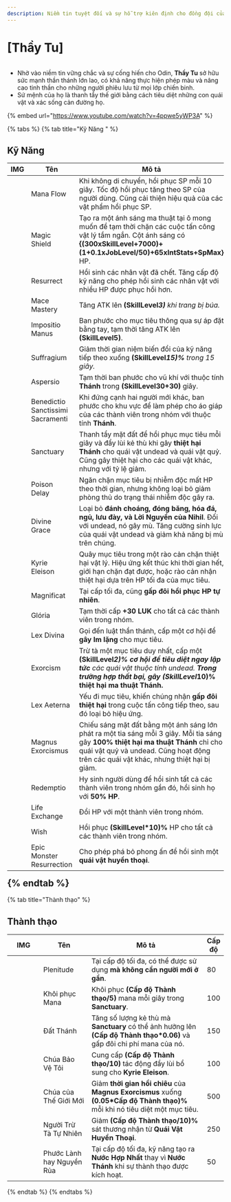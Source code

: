 ```yaml
---
description: Niềm tin tuyệt đối và sự hỗ trợ kiên định cho đồng đội của họ.
---
```


# \[Thầy Tu]

<figure><img src="../../.gitbook/assets/700px-1Sacerdote.png" alt=""><figcaption></figcaption></figure>

* Nhờ vào niềm tin vững chắc và sự cống hiến cho Odin, **Thầy Tu** sở hữu sức mạnh thần thánh lớn lao, có khả năng thực hiện phép màu và nâng cao tinh thần cho những người phiêu lưu từ mọi lớp chiến binh.
* Sứ mệnh của họ là thanh tẩy thế giới bằng cách tiêu diệt những con quái vật và xác sống cản đường họ.

{% embed url="https://www.youtube.com/watch?v=4ppwe5yWP3A" %}

{% tabs %}
{% tab title="Kỹ Năng " %}
## **Kỹ Năng**<table><thead><tr><th width="84">IMG</th><th width="119">Tên</th><th>Mô tả</th></tr></thead><tbody><tr><td><img src="../../.gitbook/assets/9a (1).png" alt=""></td><td>Mana Flow</td><td>Khi không di chuyển, hồi phục SP mỗi 10 giây. Tốc độ hồi phục tăng theo SP của người dùng. Cũng cải thiện hiệu quả của các vật phẩm hồi phục SP.</td></tr><tr><td><img src="../../.gitbook/assets/12a (1).png" alt=""></td><td>Magic Shield</td><td>Tạo ra một ánh sáng ma thuật tại ô mong muốn để tạm thời chặn các cuộc tấn công vật lý tầm ngắn. Cột ánh sáng có <strong>{(300xSkillLevel+7000)+(1+0.1xJobLevel/50)+65xIntStats+SpMax}</strong> HP.</td></tr><tr><td><img src="../../.gitbook/assets/54a.png" alt=""></td><td>Resurrect</td><td>Hồi sinh các nhân vật đã chết. Tăng cấp độ kỹ năng cho phép hồi sinh các nhân vật với nhiều HP được phục hồi hơn.</td></tr><tr><td><img src="../../.gitbook/assets/65a.png" alt=""></td><td>Mace Mastery</td><td>Tăng ATK lên <strong>(SkillLevel*3)</strong> khi trang bị búa.</td></tr><tr><td><img src="../../.gitbook/assets/66a.png" alt=""></td><td>Impositio Manus</td><td>Ban phước cho mục tiêu thông qua sự áp đặt bằng tay, tạm thời tăng ATK lên <strong>(SkillLevel*5)</strong>.</td></tr><tr><td><img src="../../.gitbook/assets/67a.png" alt=""></td><td>Suffragium</td><td>Giảm thời gian niệm biến đổi của kỹ năng tiếp theo xuống <strong>(SkillLevel*15)%</strong> trong 15 giây.</td></tr><tr><td><img src="../../.gitbook/assets/68a.png" alt=""></td><td>Aspersio</td><td>Tạm thời ban phước cho vũ khí với thuộc tính <strong>Thánh</strong> trong <strong>(SkillLevel*30+30)</strong> giây.</td></tr><tr><td><img src="../../.gitbook/assets/69a.png" alt=""></td><td>Benedictio Sanctissimi Sacramenti</td><td>Khi đứng cạnh hai người mới khác, ban phước cho khu vực để làm phép cho áo giáp của các thành viên trong nhóm với thuộc tính <strong>Thánh</strong>.</td></tr><tr><td><img src="../../.gitbook/assets/70a.png" alt=""></td><td>Sanctuary</td><td>Thanh tẩy mặt đất để hồi phục mục tiêu mỗi giây và đẩy lùi kẻ thù khi gây <strong>thiệt hại Thánh</strong> cho quái vật undead và quái vật quỷ. Cũng gây thiệt hại cho các quái vật khác, nhưng với tỷ lệ giảm.</td></tr><tr><td><img src="../../.gitbook/assets/71a.png" alt=""></td><td>Poison Delay</td><td>Ngăn chặn mục tiêu bị nhiễm độc mất HP theo thời gian, nhưng không loại bỏ giảm phòng thủ do trạng thái nhiễm độc gây ra.</td></tr><tr><td><img src="../../.gitbook/assets/72a.png" alt=""></td><td>Divine Grace</td><td>Loại bỏ <strong>đánh choáng, đóng băng, hóa đá, ngủ, lưu đày, và Lời Nguyền của Nihil</strong>. Đối với undead, nó gây mù. Tăng cường sinh lực của quái vật undead và giảm khả năng bị mù trên chúng.</td></tr><tr><td><img src="../../.gitbook/assets/73a.png" alt=""></td><td>Kyrie Eleison</td><td>Quây mục tiêu trong một rào cản chặn thiệt hại vật lý. Hiệu ứng kết thúc khi thời gian hết, giới hạn chặn đạt được, hoặc rào cản nhận thiệt hại dựa trên HP tối đa của mục tiêu.</td></tr><tr><td><img src="../../.gitbook/assets/74a.png" alt=""></td><td>Magnificat</td><td>Tại cấp tối đa, cũng <strong>gấp đôi hồi phục HP tự nhiên</strong>.</td></tr><tr><td><img src="../../.gitbook/assets/75a.png" alt=""></td><td>Glória</td><td>Tạm thời cấp <strong>+30 LUK</strong> cho tất cả các thành viên trong nhóm.</td></tr><tr><td><img src="../../.gitbook/assets/76a.png" alt=""></td><td>Lex Divina</td><td>Gọi đến luật thần thánh, cấp một cơ hội để <strong>gây Im lặng</strong> cho mục tiêu.</td></tr><tr><td><img src="../../.gitbook/assets/77a.png" alt=""></td><td>Exorcism</td><td>Trừ tà một mục tiêu duy nhất, cấp một <strong>(SkillLevel*2)% cơ hội để tiêu diệt ngay lập tức</strong> các quái vật thuộc tính undead. <strong>Trong trường hợp thất bại, gây (SkillLevel*10)% thiệt hại ma thuật Thánh.</strong></td></tr><tr><td><img src="../../.gitbook/assets/78a.png" alt=""></td><td>Lex Aeterna</td><td>Yếu đi mục tiêu, khiến chúng nhận <strong>gấp đôi thiệt hại</strong> trong cuộc tấn công tiếp theo, sau đó loại bỏ hiệu ứng.</td></tr><tr><td><img src="../../.gitbook/assets/79a.png" alt=""></td><td>Magnus Exorcismus</td><td>Chiếu sáng mặt đất bằng một ánh sáng lớn phát ra một tia sáng mỗi 3 giây. Mỗi tia sáng gây <strong>100% thiệt hại ma thuật Thánh</strong> chỉ cho quái vật quỷ và undead. Cũng hoạt động trên các quái vật khác, nhưng thiệt hại bị giảm.</td></tr><tr><td><img src="../../.gitbook/assets/1014a.png" alt=""></td><td>Redemptio</td><td>Hy sinh người dùng để hồi sinh tất cả các thành viên trong nhóm gần đó, hồi sinh họ với <strong>50% HP</strong>.</td></tr><tr><td><img src="../../.gitbook/assets/777aa.png" alt=""></td><td>Life Exchange</td><td>Đổi HP với một thành viên trong nhóm.</td></tr><tr><td><img src="../../.gitbook/assets/778a.png" alt=""></td><td>Wish</td><td>Hồi phục <strong>(SkillLevel*10)%</strong> HP cho tất cả các thành viên trong nhóm.</td></tr><tr><td><img src="../../.gitbook/assets/779a.png" alt=""></td><td>Epic Monster Resurrection</td><td>Cho phép phá bỏ phong ấn để hồi sinh một <strong>quái vật huyền thoại</strong>.</td></tr></tbody></table>{% endtab %}

{% tab title="Thành thạo" %}
## Thành thạo

<table><thead><tr><th width="84">IMG</th><th width="118">Tên</th><th width="388">Mô tả</th><th>Cấp độ</th></tr></thead><tbody><tr><td><img src="../../.gitbook/assets/69a.png" alt=""></td><td>Plenitude</td><td>Tại cấp độ tối đa, có thể được sử dụng <strong>mà không cần người mới ở gần</strong>.</td><td>80</td></tr><tr><td><img src="../../.gitbook/assets/70a.png" alt=""></td><td>Khôi phục Mana</td><td>Khôi phục <strong>(Cấp độ Thành thạo/5)</strong> mana mỗi giây trong <strong>Sanctuary</strong>.</td><td>100</td></tr><tr><td><img src="../../.gitbook/assets/70a.png" alt=""></td><td>Đất Thánh</td><td>Tăng số lượng kẻ thù mà <strong>Sanctuary</strong> có thể ảnh hưởng lên <strong>(Cấp độ Thành thạo*0.06)</strong> và gấp đôi chi phí mana của nó.</td><td>150</td></tr><tr><td><img src="../../.gitbook/assets/73a.png" alt=""></td><td>Chúa Bảo Vệ Tôi</td><td>Cung cấp <strong>(Cấp độ Thành thạo/10)</strong> tác động đẩy lùi bổ sung cho <strong>Kyrie Eleison</strong>.</td><td>100</td></tr><tr><td><img src="../../.gitbook/assets/79a.png" alt=""></td><td>Chúa của Thế Giới Mới</td><td>Giảm <strong>thời gian hồi chiêu</strong> của <strong>Magnus Exorcismus</strong> xuống <strong>(0.05*Cấp độ Thành thạo)%</strong> mỗi khi nó tiêu diệt một mục tiêu.</td><td>500</td></tr><tr><td><img src="../../.gitbook/assets/779a.png" alt=""></td><td>Người Trừ Tà Tự Nhiên</td><td>Giảm <strong>(Cấp độ Thành thạo/10)%</strong> sát thương nhận từ <strong>Quái Vật Huyền Thoại</strong>.</td><td>250</td></tr><tr><td><img src="../../.gitbook/assets/image (276).png" alt="" data-size="original"></td><td>Phước Lành hay Nguyền Rủa</td><td>Tại cấp độ tối đa, kỹ năng tạo ra <strong>Nước Hợp Nhất</strong> thay vì <strong>Nước Thánh</strong> khi sự thành thạo được kích hoạt.</td><td>50</td></tr></tbody></table>{% endtab %}
{% endtabs %}